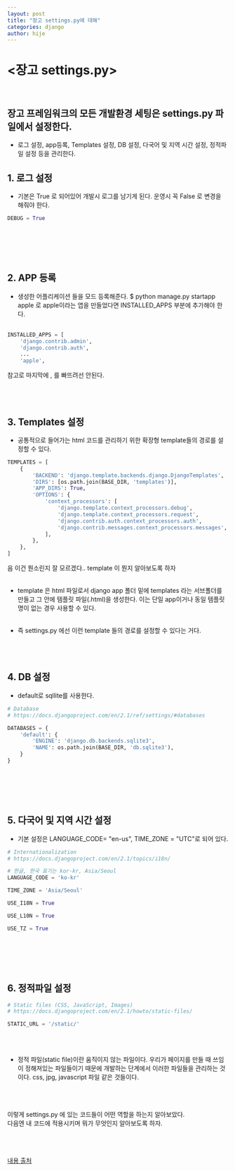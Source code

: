 ```yaml
---
layout: post
title: "장고 settings.py에 대해"
categories: django
author: hije
---
```

# <장고 settings.py><br/><br/>
## 장고 프레임워크의 모든 개발환경 세팅은 settings.py 파일에서 설정한다.
* 로그 설정, app등록, Templates 설정, DB 설정, 다국어 및 지역 시간 설정, 정적파일 설정 등을 관리한다.

## 1. 로그 설정
* 기본은 True 로 되어있어 개발시 로그를 남기게 된다.
운영시 꼭 False 로 변경을 해줘야 한다.
```python
DEBUG = True
``` 
<br/><br/>
<br/><br/>

## 2. APP 등록
* 생성한 어플리케이션 들을 모드 등록해준다.
$ python manage.py startapp apple 로 apple이라는 앱을 만들었다면 
INSTALLED_APPS 부분에 추가해야 한다.<br/><br/>
```python
INSTALLED_APPS = [
    'django.contrib.admin',
    'django.contrib.auth',
    ...
    'apple',
```
참고로 마지막에 , 를 빠뜨려선 안된다.<br/><br/><br/><br/>

## 3. Templates 설정
* 공통적으로 들어가는 html 코드를 관리하기 위한 확장형 template들의 경로를 설정할 수 있다.
```python
TEMPLATES = [
    {
        'BACKEND': 'django.template.backends.django.DjangoTemplates',
        'DIRS': [os.path.join(BASE_DIR, 'templates')],
        'APP_DIRS': True,
        'OPTIONS': {
            'context_processors': [
                'django.template.context_processors.debug',
                'django.template.context_processors.request',
                'django.contrib.auth.context_processors.auth',
                'django.contrib.messages.context_processors.messages',
            ],
        },
    },
]
```
음 이건 뭔소린지 잘 모르겠다.. template 이 뭔지 알아보도록 하자<br/><br/>
* template 은 html 파일로서 django app 폴더 밑에 templates 라는 서브폴더를 만들고 그 안에 템플릿 파일(.html)을 생성한다.
이는 단일 app이거나 동일 템플릿명이 없는 경우 사용할 수 있다.<br/><br/>

* 즉 settings.py 에선 이런 template 들의 경로를 설정할 수 있다는 거다.<br/><br/><br/><br/>

## 4. DB 설정
* default로 sqllite를 사용한다.
```python
# Database
# https://docs.djangoproject.com/en/2.1/ref/settings/#databases

DATABASES = {
    'default': {
        'ENGINE': 'django.db.backends.sqlite3',
        'NAME': os.path.join(BASE_DIR, 'db.sqlite3'),
    }
}
```

<br/><br/><br/><br/>

## 5. 다국어 및 지역 시간 설정
* 기본 설정은 LANGUAGE_CODE= "en-us", TIME_ZONE = "UTC"로 되어 있다.
```python
# Internationalization
# https://docs.djangoproject.com/en/2.1/topics/i18n/

# 한글, 한국 표기는 kor-kr, Asia/Seoul
LANGUAGE_CODE = 'ko-kr'

TIME_ZONE = 'Asia/Seoul'

USE_I18N = True

USE_L10N = True

USE_TZ = True
```

<br/><br/><br/><br/>

## 6. 정적파일 설정
```python
# Static files (CSS, JavaScript, Images)
# https://docs.djangoproject.com/en/2.1/howto/static-files/

STATIC_URL = '/static/'
```
<br/><br/>

* 정적 파일(static file)이란 움직이지 않는 파일이다.
우리가 페이지를 만들 때 쓰임이 정해져있는 파일들이기 때문에 개발하는 단계에서 이러한 파일들을 관리하는 것이다.
css, jpg, javascript 파일 같은 것들이다.<br/><br/><br/><br/>

이렇게 settings.py 에 있는 코드들이 어떤 역할을 하는지 알아보았다.  
다음엔 내 코드에 적용시키며 뭐가 무엇인지 알아보도록 하자.<br/><br/><br/><br/>

[내용 출처](https://myjamong.tistory.com/101)




